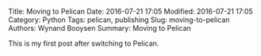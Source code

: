 Title: Moving to Pelican
Date: 2016-07-21 17:05
Modified: 2016-07-21 17:05
Category: Python
Tags: pelican, publishing
Slug: moving-to-pelican
Authors: Wynand Booysen
Summary: Moving to Pelican

This is my first post after switching to Pelican.
